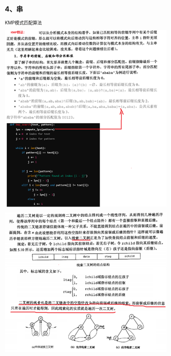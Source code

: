 ## 4、串

KMP模式匹配算法

![image-20240909102628084](img/image-20240909102628084.png)

![image-20240909115155150](img/image-20240909115155150.png)